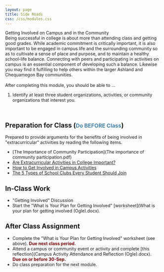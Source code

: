 ```yaml
---
layout: page
title: Side Roads
css: /css/modules.css
---
```


<div class="panel-group">
  <div class="panel panel-primary">
    <div class="panel-heading">Getting Involved on Campus and in the Community</div>
    <div class="panel-body">Being successful in college is about more than attending class and getting good grades. While academic commitment is critically important, it is also important to be engaged in campus life and the surrounding community so as to cultivate a sense of place and purpose, and to maintain a healthy school-life balance. Connecting with peers and participating in activities on campus is an essential component of developing such a balance. Likewise you may find it fulfilling to help others within the larger Ashland and Chequamegon Bay communities.
<br><br>
After completing this module, you should be able to ...

<ol>
  <li>Identify at least three student organizations, activities, or community organizations that interest you.</li>
</ol>
    </div>
  </div>
</div>

&nbsp;

## Preparation for Class (<span style="font-size:smaller; color:SteelBlue;">Do BEFORE Class</span>)

Prepared to provide arguments for the benefits of being involved in "extracurricular" activities by reading the following items.

* [The Importance of Community Participation](The importance of community participation.pdf)
* [Are Extracurricular Activities in College Important?](https://www.bachelorsdegreecenter.org/are-extracurricular-activities-in-college-important/)
* [How to Get Involved in Campus Activities](https://thebestschools.org/magazine/how-to-get-involved-in-campus-activities/)
* [The 5 Types of School Clubs Every Student Should Join](https://www.collegefashion.net/college-life/types-of-school-clubs-every-student-should-join/)

## In-Class Work

* "Getting Involved" Discussion
* Start the "What is Your Plan for Getting Involved" [worksheet](What is your plan for getting involved (Ogle).docx).

## After Class Assignment

* Complete the "What is Your Plan for Getting Involved" worksheet (see above). <span style="color:Maroon; font-weight:bold;">Due next class period.</span>
* Attend a campus or community event or activity and complete [this reflection](Campus Activity Attendance and Reflection (Ogle).docx). <span style="color:Maroon; font-weight:bold;">Due on or before 30-Sep.</span>
* Do class preparation for the next module.
